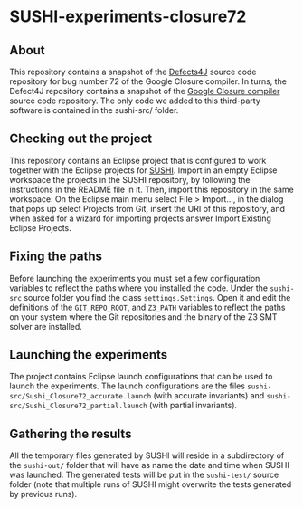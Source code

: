 # SUSHI-experiments-closure72

## About

This repository contains a snapshot of the [Defects4J](https://github.com/rjust/defects4j) source code repository for bug number 72 of the Google Closure compiler. In turns, the Defect4J repository contains a snapshot of the [Google Closure compiler](https://github.com/google/closure-compiler) source code repository. The only code we added to this third-party software is contained in the sushi-src/ folder.

## Checking out the project

This repository contains an Eclipse project that is configured to work together with the Eclipse projects for [SUSHI](https://github.com/pietrobraione/sushi). Import in an empty Eclipse workspace the projects in the SUSHI repository, by following the instructions in the README file in it. Then, import this repository in the same workspace: On the Eclipse main menu select File > Import..., in the dialog that pops up select Projects from Git, insert the URI of this repository, and when asked for a wizard for importing projects answer Import Existing Eclipse Projects.

## Fixing the paths

Before launching the experiments you must set a few configuration variables to reflect the paths where you installed the code. Under the `sushi-src` source folder you find the class `settings.Settings`. Open it and edit the definitions of the `GIT_REPO_ROOT`, and `Z3_PATH` variables to reflect the paths on your system where the Git repositories and the binary of the Z3 SMT solver are installed.

## Launching the experiments

The project contains Eclipse launch configurations that can be used to launch the experiments. The launch configurations are the files `sushi-src/Sushi_Closure72_accurate.launch` (with accurate invariants) and `sushi-src/Sushi_Closure72_partial.launch` (with partial invariants).

## Gathering the results

All the temporary files generated by SUSHI will reside in a subdirectory of the `sushi-out/` folder that will have as name the date and time when SUSHI was launched. The generated tests will be put in the `sushi-test/` source folder (note that multiple runs of SUSHI might overwrite the tests generated by previous runs).

